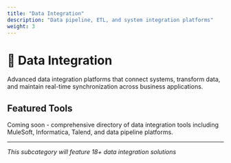 ```yaml
---
title: "Data Integration"
description: "Data pipeline, ETL, and system integration platforms"
weight: 3
---
```


# 🔗 Data Integration

Advanced data integration platforms that connect systems, transform data, and maintain real-time synchronization across business applications.

## Featured Tools

Coming soon - comprehensive directory of data integration tools including MuleSoft, Informatica, Talend, and data pipeline platforms.

---

*This subcategory will feature 18+ data integration solutions*